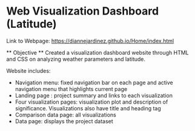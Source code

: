 # Web Visualization Dashboard (Latitude)

Link to Webpage: https://diannejardinez.github.io/Home/index.html

** Objective **
Created a visualization dashboard website through HTML and CSS on analyzing weather parameters and latitude.

Website includes:
- Navigation menu: fixed navigation bar on each page and active navigation menu that highlights current page
- Landing page : project summary and links to each visualization
- Four visualization pages: visualization plot and description of significance. Visualizations also have title and heading tag
- Comparison data page: all visualizations 
- Data page: displays the project dataset
 



